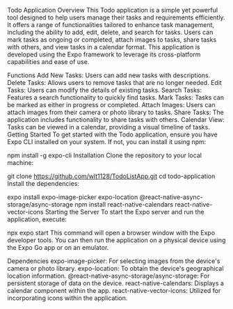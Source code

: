 Todo Application
Overview
This Todo application is a simple yet powerful tool designed to help users manage their tasks and requirements efficiently. It offers a range of functionalities tailored to enhance task management, including the ability to add, edit, delete, and search for tasks. Users can mark tasks as ongoing or completed, attach images to tasks, share tasks with others, and view tasks in a calendar format. This application is developed using the Expo framework to leverage its cross-platform capabilities and ease of use.

Functions
Add New Tasks: Users can add new tasks with descriptions.
Delete Tasks: Allows users to remove tasks that are no longer needed.
Edit Tasks: Users can modify the details of existing tasks.
Search Tasks: Features a search functionality to quickly find tasks.
Mark Tasks: Tasks can be marked as either in progress or completed.
Attach Images: Users can attach images from their camera or photo library to tasks.
Share Tasks: The application includes functionality to share tasks with others.
Calendar View: Tasks can be viewed in a calendar, providing a visual timeline of tasks.
Getting Started
To get started with the Todo application, ensure you have Expo CLI installed on your system. If not, you can install it using npm:

npm install -g expo-cli
Installation
Clone the repository to your local machine:

git clone https://github.com/wlt1128/TodoListApp.git
cd todo-application
Install the dependencies:

expo install expo-image-picker expo-location @react-native-async-storage/async-storage
npm install react-native-calendars react-native-vector-icons
Starting the Server
To start the Expo server and run the application, execute:

npx expo start
This command will open a browser window with the Expo developer tools. You can then run the application on a physical device using the Expo Go app or on an emulator.

Dependencies
expo-image-picker: For selecting images from the device's camera or photo library.
expo-location: To obtain the device's geographical location information.
@react-native-async-storage/async-storage: For persistent storage of data on the device.
react-native-calendars: Displays a calendar component within the app.
react-native-vector-icons: Utilized for incorporating icons within the application.


